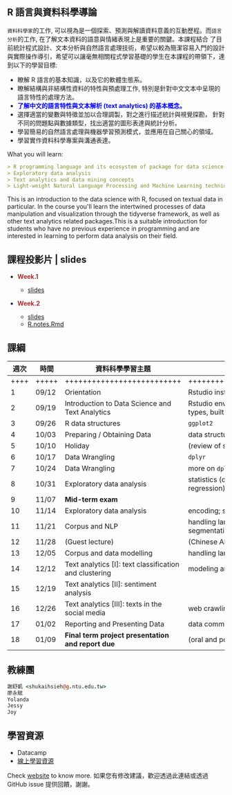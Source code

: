 ## R 語言與資料科學導論




`資料科學家`的工作, 可以視為是一個探索、預測與解讀資料意義的互動歷程。而`語言分析`的工作, 在了解文本資料的語意與情緒表現上是重要的關鍵。本課程結合 了目前統計程式設計、文本分析與自然語言處理技術，希望以較為簡潔容易入門的設計與實際操作導引，希望可以讓毫無相關程式學習基礎的學生在本課程的帶領下，達到以下的學習目標:

- 瞭解 R 語言的基本知識，以及它的軟體生態系。
- 瞭解結構與非結構性資料的特性與預處理工作, 特別是針對中文文本中呈現的語言特性的處理方法。
- <span style="color:blue; font-weight:bold">了解中文的語言特性與文本解析 (text analytics) 的基本概念。</span>
- 選擇適當的變數與特徵並加以合理調製，對之進行描述統計與視覺探勘， 針對不同的問題點與數據類型，找出適當的圖形表達與統計分析。
- 學習簡易的自然語言處理與機器學習預測模式，並應用在自己關心的領域。
- 學習實作資料科學專案與溝通表達。

What you will learn:

```markdown
> R programming language and its ecosystem of package for data science
> Exploratory data analysis
> Text analytics and data mining concepts
> Light-weight Natural Language Processing and Machine Learning techniques

```

This is an introduction to the data science with R, focused on textual data in particular. In the course you'll learn the intertwined processes of data manipulation and visualization through the tidyverse framework, as well as other text analytics related packages.This is a suitable introduction for students who have no previous experience in programming  and are interested in learning to perform data analysis on their field.






## 課程投影片 | slides

- <span style="color:brown; font-weight:bold"> Week.1 </span>
    - [slides](01/index.html)

- <span style="color:brown; font-weight:bold"> Week.2 </span>
    - [slides](02/index.html)
    - [R.notes.Rmd](02/week2_notes.Rmd)




## 課綱



週次 | 時間   | 資料科學學習主題  | 實習課與程式學習進度
-----| ------ | ----------------- | -----------------------
++++  | +++++  | ++++++++++++++++++++++++++ |++++++++++++++++++++++++++++++++++++++++++
1    | 09/12  | Orientation   | Rstudio installation, Markdown, Datacamp custom track
2    | 09/19  | Introduction to Data Science and Text Analytics | Rstudio environment and basics of R: variables, data types, built-in plot; 
3    | 09/26  | R data structures| `ggplot2` 
4    | 10/03  | Preparing / Obtaining Data | data structures; I/O, looping
5    | 10/10	| Holiday | (review of statistics)
6    | 10/17	| Data Wrangling | `dplyr`
7    | 10/24  | Data Wrangling | more on `dplyr`; tidying data
8    | 10/31	| Exploratory data analysis | statistics (descriptive, hypothesis testing, linear regression) 
9    | 11/07	| **Mid-term exam** 	 | 
10   | 11/14	| Exploratory data analysis | encoding; string manipulation; regular expression
11 	 | 11/21	| Corpus and NLP       |  handling large textual data; Chinese word segmentation/POS
12 	 | 11/28	| (Guest lecture)      |  (Chinese AI-NLP forum)        
13 	 | 12/05	| Corpus and data modelling       |  handling large Chinese textual data
14 	 | 12/12	| Text analytics [I]: text classification and clustering       |  modeling and evaluation
15 	 | 12/19	| Text analytics [II]: sentiment analysis	 | 
16 	 | 12/26	| Text analytics [III]: texts in the social media|  web crawling:HTML parsing (rvest)
17 	 | 01/02	| Reporting and Presenting Data   | data communication 
18 	 | 01/09	| **Final term project presentation and report due**	             | (oral and poster presentation)



## 教練團

```coffee
謝舒凱 <shukaihsieh@g.ntu.edu.tw>
廖永賦 
Yolanda 
Jessy 
Joy
```

## 學習資源
- Datacamp
- [線上學習資源](resources.html)


<!--

- [投影片網址](https://rlads2019.github.io/lecture/)


## 助教講義、習題與作業

- [評分標準](http://lope.linguistics.ntu.edu.tw/courses/data_science/grading_policy2016.html)
- [實習課網址](https://rlads2019.github.io/lab/)



## 課程教材 | lecture materials

在課程投影片中講解基本概念，如果有興趣了解進階內容，可參考以下線上教材

- [語言分析與資料科學](https://www.gitbook.com/book/loperntu/ladsbook/details) 
- [開放語料庫：製程與分析](https://www.gitbook.com/book/loperntu/copens/details)


## 課程相關活動
- [NTU COOL]()
- [DataCamp]()
- [臉書社團](https://www.facebook.com/groups/652099794893097/)


## 課程精神
1. 自主學習
2. 跨學門協作


## 作業分數分佈圖


## 小組作業觀摩


## Capstone projects

- [分組名單]()
- [pttR 與總統大選]()

-->


Check [website](https://rlads2019.github.io/) to know more.
如果您有修改建議，歡迎透過此連結或透過 GitHub issue 提供回饋，謝謝。
